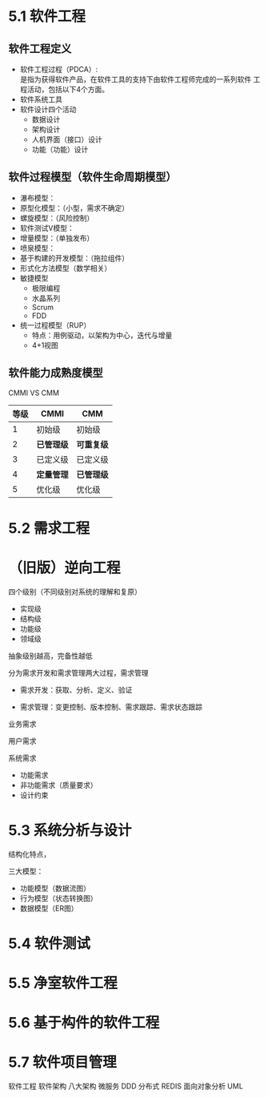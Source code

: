 # 5.1 软件工程
## 软件工程定义
* 软件工程过程（PDCA）:  
是指为获得软件产品，在软件工具的支持下由软件工程师完成的一系列软件
工程活动，包括以下4个方面。  
* 软件系统工具
* 软件设计四个活动
  * 数据设计
  * 架构设计
  * 人机界面（接口）设计
  * 功能（功能）设计
## 软件过程模型（软件生命周期模型）
* 瀑布模型：
* 原型化模型：（小型，需求不确定）
* 螺旋模型：（风险控制）
* 软件测试V模型：
* 增量模型：（单独发布）
* 喷泉模型：
* 基于构建的开发模型：（拖拉组件）
* 形式化方法模型（数学相关） 
* 敏捷模型
  * 极限编程
  * 水晶系列
  * Scrum
  * FDD
* 统一过程模型（RUP）
  * 特点：用例驱动，以架构为中心，迭代与增量
  * 4+1视图
## 软件能力成熟度模型
CMMI VS CMM

|等级|CMMI    |CMM|
|--- |---     |---|
|1   |初始级  |初始级|
|2   |**已管理级**|**可重复级**|
|3   |已定义级|已定义级|
|4   |**定量管理**|**已管理级**|
|5   |优化级  |优化级|
# 5.2 需求工程

# （旧版）逆向工程

四个级别（不同级别对系统的理解和复原）

* 实现级
* 结构级
* 功能级
* 领域级

抽象级别越高，完备性越低



分为需求开发和需求管理两大过程，需求管理

* 需求开发：获取、分析、定义、验证

* 需求管理：变更控制、版本控制、需求跟踪、需求状态跟踪



业务需求

用户需求

系统需求

* 功能需求
* 非功能需求（质量要求）
* 设计约束





# 5.3 系统分析与设计

结构化特点，

三大模型：

* 功能模型（数据流图）
* 行为模型（状态转换图）
* 数据模型（ER图）

# 5.4 软件测试

# 5.5 净室软件工程

# 5.6 基于构件的软件工程

# 5.7 软件项目管理




软件工程
软件架构
  八大架构
  微服务
  DDD
  分布式
  REDIS
  面向对象分析
  UML
